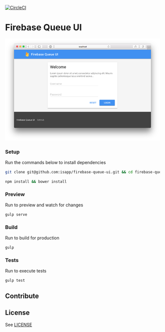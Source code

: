 [![CircleCI](https://circleci.com/gh/isapp/firebase-queue-ui.svg?style=svg)](https://circleci.com/gh/isapp/firebase-queue-ui)

# Firebase Queue UI

![](screenshot.png)

### Setup

Run the commands below to install dependencies

```bash
git clone git@github.com:isapp/firebase-queue-ui.git && cd firebase-queue-ui
```

```bash
npm install && bower install
```

### Preview

Run to preview and watch for changes

```bash
gulp serve
```

### Build

Run to build for production

```bash
gulp
```

### Tests

Run to execute tests

```bash
gulp test
```

## Contribute


## License

See [LICENSE](LICENSE)
